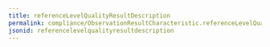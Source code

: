 ```yaml
---
title: referenceLevelQualityResultDescription
permalink: compliance/ObservationResultCharacteristic.referenceLevelQualityResultDescription.html
jsonid: referencelevelqualityresultdescription
---
```

